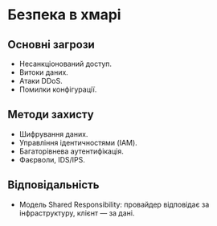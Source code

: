 # Безпека в хмарі

## Основні загрози
- Несанкціонований доступ.  
- Витоки даних.  
- Атаки DDoS.  
- Помилки конфігурації.

## Методи захисту
- Шифрування даних.  
- Управління ідентичностями (IAM).  
- Багаторівнева аутентифікація.  
- Фаєрволи, IDS/IPS.

## Відповідальність
- Модель Shared Responsibility: провайдер відповідає за інфраструктуру, клієнт — за дані.
